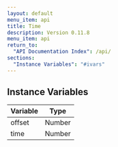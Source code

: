 ```yaml
---
layout: default
menu_item: api
title: Time
description: Version 0.11.8
menu_item: api
return_to:
  "API Documentation Index": /api/
sections:
  "Instance Variables": "#ivars"
---
```


## <a name="ivars"></a>Instance Variables

| Variable | Type |
| --- | --- |
| <a name="offset"></a>offset | Number |
| <a name="time"></a>time | Number |

